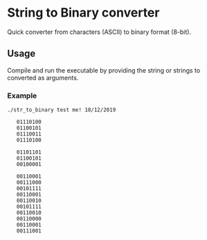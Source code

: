 # String to Binary converter

Quick converter from characters (ASCII) to binary format (8-bit).

## Usage
Compile and run the executable by providing the string or strings to converted as arguments.

### Example

```
./str_to_binary test me! 18/12/2019

   01110100
   01100101
   01110011
   01110100

   01101101
   01100101
   00100001

   00110001
   00111000
   00101111
   00110001
   00110010
   00101111
   00110010
   00110000
   00110001
   00111001
```
